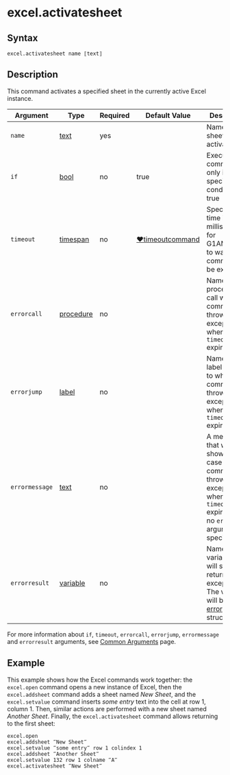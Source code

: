 # excel.activatesheet

## Syntax

```G1ANT
excel.activatesheet name ⟦text⟧
```

## Description

This command activates a specified sheet in the currently active Excel instance.

| Argument | Type | Required | Default Value | Description |
| -------- | ---- | -------- | ------------- | ----------- |
|`name`| [text](G1ANT.Language/G1ANT.Language/Structures/TextStructure.md) | yes |  | Name of a sheet to be activated |
| `if`           | [bool](G1ANT.Language/G1ANT.Language/Structures/BooleanStructure.md) | no       | true                                                        | Executes the command only if a specified condition is true   |
| `timeout`      | [timespan](G1ANT.Language/G1ANT.Language/Structures/TimeSpanStructure.md) | no       | [♥timeoutcommand](G1ANT.Language/G1ANT.Addon.Core/Variables/TimeoutCommandVariable.md) | Specifies time in milliseconds for G1ANT.Robot to wait for the command to be executed |
| `errorcall`    | [procedure](G1ANT.Language/G1ANT.Language/Structures/ProcedureStructure.md) | no       |                                                             | Name of a procedure to call when the command throws an exception or when a given `timeout` expires |
| `errorjump`    | [label](G1ANT.Language/G1ANT.Language/Structures/LabelStructure.md) | no       |                                                             | Name of the label to jump to when the command throws an exception or when a given `timeout` expires |
| `errormessage` | [text](G1ANT.Language/G1ANT.Language/Structures/TextStructure.md) | no       |                                                             | A message that will be shown in case the command throws an exception or when a given `timeout` expires, and no `errorjump` argument is specified |
| `errorresult`  | [variable](G1ANT.Language/G1ANT.Language/Structures/VariableStructure.md) | no       |                                                             | Name of a variable that will store the returned exception. The variable will be of [error](G1ANT.Language/G1ANT.Language/Structures/ErrorStructure.md) structure  |

For more information about `if`, `timeout`, `errorcall`, `errorjump`, `errormessage` and `errorresult` arguments, see [Common Arguments](G1ANT.Manual/appendices/common-arguments.md) page.

## Example

This example shows how the Excel commands work together: the `excel.open` command opens a new instance of Excel, then the `excel.addsheet` command adds a sheet named *New Sheet*, and the `excel.setvalue` command inserts *some entry* text into the cell at row 1, column 1. Then, similar actions are performed with a new sheet named *Another Sheet*. Finally, the `excel.activatesheet` command allows returning to the first sheet:

```G1ANT
excel.open
excel.addsheet ‴New Sheet‴
excel.setvalue ‴some entry‴ row 1 colindex 1
excel.addsheet ‴Another Sheet‴
excel.setvalue 132 row 1 colname ‴A‴
excel.activatesheet ‴New Sheet‴
```
